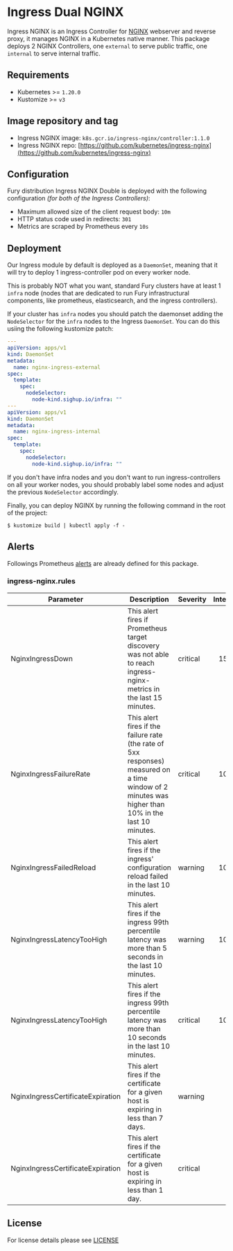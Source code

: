 # Ingress Dual NGINX

Ingress NGINX is an Ingress Controller for [NGINX](https://nginx.org) webserver and reverse proxy, it manages NGINX in
a Kubernetes native manner. This package deploys 2 NGINX Controllers, one `external` to serve public traffic,
one `internal` to serve internal traffic.

## Requirements

- Kubernetes >= `1.20.0`
- Kustomize >= `v3`

## Image repository and tag

* Ingress NGINX image: `k8s.gcr.io/ingress-nginx/controller:1.1.0`
* Ingress NGINX repo: [https://github.com/kubernetes/ingress-nginx](https://github.com/kubernetes/ingress-nginx)

## Configuration

Fury distribution Ingress NGINX Double is deployed with the following configuration *(for both of the Ingress Controllers)*:

- Maximum allowed size of the client request body: `10m`
- HTTP status code used in redirects: `301`
- Metrics are scraped by Prometheus every `10s`

## Deployment

Our Ingress module by default is deployed as a `DaemonSet`, meaning that it will try to deploy 1 ingress-controller pod on every worker node.

This is probably NOT what you want, standard Fury clusters have at least 1 `infra` node (nodes that are dedicated to run Fury infrastructural components, like prometheus, elasticsearch, and the ingress controllers).

If your cluster has `infra` nodes you should patch the daemonset adding the `NodeSelector` for the `infra` nodes to the Ingress `DaemonSet`. You can do this usiing the following kustomize patch:

```yaml
---
apiVersion: apps/v1
kind: DaemonSet
metadata:
  name: nginx-ingress-external
spec:
  template:
    spec:
      nodeSelector:
        node-kind.sighup.io/infra: ""
---
apiVersion: apps/v1
kind: DaemonSet
metadata:
  name: nginx-ingress-internal
spec:
  template:
    spec:
      nodeSelector:
        node-kind.sighup.io/infra: ""
```

If you don't have infra nodes and you don't want to run ingress-controllers on all your worker nodes, you should probably label some nodes and adjust the previous `NodeSelector` accordingly.

Finally, you can deploy NGINX by running the following command in the root of the project:

`$ kustomize build | kubectl apply -f -`

## Alerts

Followings Prometheus [alerts](https://prometheus.io/docs/prometheus/latest/configuration/alerting_rules/) are already
defined for this package.

### ingress-nginx.rules

| Parameter | Description | Severity | Interval |
|------|-------------|----------|:-----:|
| NginxIngressDown | This alert fires if Prometheus target discovery was not able to reach ingress-nginx-metrics in the last 15 minutes. | critical | 15m |
| NginxIngressFailureRate | This alert fires if the failure rate (the rate of 5xx responses) measured on a time window of 2 minutes was higher than 10% in the last 10 minutes. | critical | 10m |
| NginxIngressFailedReload | This alert fires if the ingress' configuration reload failed in the last 10 minutes. | warning | 10m |
| NginxIngressLatencyTooHigh | This alert fires if the ingress 99th percentile latency was more than 5 seconds in the last 10 minutes. | warning | 10m |
| NginxIngressLatencyTooHigh | This alert fires if the ingress 99th percentile latency was more than 10 seconds in the last 10 minutes. | critical | 10m |
| NginxIngressCertificateExpiration | This alert fires if the certificate for a given host is expiring in less than 7 days. | warning |  |
| NginxIngressCertificateExpiration | This alert fires if the certificate for a given host is expiring in less than 1 day. | critical |  |


## License

For license details please see [LICENSE](../../LICENSE)
